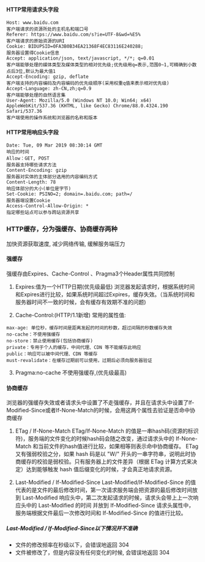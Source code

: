#### HTTP常用请求头字段
```
Host: www.baidu.com
客户端请求的资源所处的主机名和端口号
Referer: https://www.baidu.com/s?ie=UTF-8&wd=%E5%
客户端请求的原始资源的URI
Cookie: BIDUPSID=0FA3B0B34EA21368F4EC83116E240288;
服务器设置得Cookie信息
Accept: application/json, text/javascript, */*; q=0.01
客户端能够处理的媒体类型及媒体类型的相对优先级;优先级用q=表示,范围0~1,可精确到小数点后3位,默认为最大值1
Accept-Encoding: gzip, deflate
客户端支持的内容编码及内容编码的优先级顺序(采用权重q值来表示相对优先级)
Accept-Language: zh-CN,zh;q=0.9
客户端能够处理的自然语言集
User-Agent: Mozilla/5.0 (Windows NT 10.0; Win64; x64) AppleWebKit/537.36 (KHTML, like Gecko) Chrome/88.0.4324.190 Safari/537.36
客户端使用的操作系统和浏览器的名称和版本

```
#### HTTP常用响应头字段
```
Date: Tue, 09 Mar 2019 08:30:14 GMT
响应的时间
Allow：GET, POST
服务器支持哪些请求方法
Content-Encoding: gzip
服务器对实体的主体部分选用的内容编码方式
Content-Length: 78
响应体部分的大小(单位是字节)
Set-Cookie: PSINO=2; domain=.baidu.com; path=/
服务器端设置Cookie
Access-Control-Allow-Origin: * 
指定哪些站点可以参与跨站资源共享
```


### HTTP缓存，分为强缓存、协商缓存两种
加快资源获取速度, 减少网络传输, 缓解服务端压力

#### 强缓存
强缓存由Expires、Cache-Control 、Pragma3个Header属性共同控制
1. Expires:值为一个HTTP日期(优先级最低)
浏览器发起请求时，根据系统时间和Expires进行比较，如果系统时间超过Expires，缓存失效。（当系统时间和服务器时间不一致的时候，会有缓存有效期不准的问题)

2. Cache-Control:(HTTP/1.1新增)
常用的属性值:
```
max-age: 单位秒，缓存时间是距离发起的时间的秒数，超过间隔的秒数缓存失效
no-cache：不使用强缓存
no-store：禁止使用缓存(包括协商缓存)
private：专用于个人的缓存，中间代理、CDN 等不能缓存此响应
public：响应可以被中间代理、CDN 等缓存
must-revalidate：在缓存过期前可以使用，过期后必须向服务器验证
```

3. Pragma:no-cache 不使用强缓存,(优先级最高)


#### 协商缓存
浏览器的强缓存失效或者请求头中设置了不走强缓存，并且在请求头中设置了If-Modified-Since或者If-None-Match的时候，会用这两个属性去验证是否命中协商缓存

1. ETag / If-None-Match
ETag/If-None-Match 的值是一串hash码(资源的标识符)，服务端的文件变化的时候hash码会随之改变，通过请求头中的 If-None-Match 和当前文件的hash值进行比较，如果相等则表示命中协商缓存。
ETag 又有强弱校验之分，如果 hash 码是以 "W/" 开头的一串字符串，说明此时协商缓存的校验是弱校验。只有服务器上的文件差异（根据 ETag 计算方式来决定）达到能够触发 hash 值后缀变化的时候，才会真正地请求资源。

2. Last-Modified / If-Modified-Since
Last-Modified/If-Modified-Since 的值代表的是文件的最后修改时间，第一次请求服务端会把资源的最后修改时间放到 Last-Modified 响应头中，第二次发起请求的时候，请求头会带上上一次响应头中的 Last-Modified 的时间
并放到 If-Modified-Since 请求头属性中，服务端根据文件最后一次修改时间和 If-Modified-Since 的值进行比较。

##### Last-Modified / If-Modified-Since以下情况并不准确
- 文件的修改频率在秒级以下，会错误地返回 304
- 文件被修改了，但是内容没有任何变化的时候, 会错误地返回 304